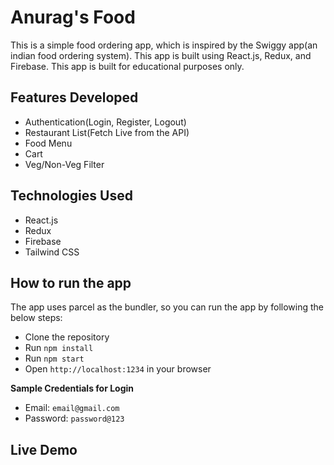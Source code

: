# Anurag's Food

This is a simple food ordering app, which is inspired by the Swiggy app(an indian food ordering system). This app is built using React.js, Redux, and Firebase. This app is built for educational purposes only.

## Features Developed

- Authentication(Login, Register, Logout)
- Restaurant List(Fetch Live from the API)
- Food Menu
- Cart
- Veg/Non-Veg Filter

## Technologies Used

- React.js
- Redux
- Firebase
- Tailwind CSS

## How to run the app

The app uses parcel as the bundler, so you can run the app by following the below steps:

- Clone the repository
- Run `npm install`
- Run `npm start`
- Open `http://localhost:1234` in your browser

**Sample Credentials for Login**

* Email: `email@gmail.com`
* Password: `password@123`

## Live Demo

